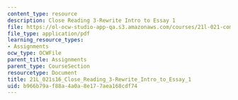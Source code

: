 ```yaml
---
content_type: resource
description: Close Reading 3-Rewrite Intro to Essay 1
file: https://ol-ocw-studio-app-qa.s3.amazonaws.com/courses/21l-021-comedy-spring-2016/b966b79af88a4a0a8e177aea168cdf74_21L_021s16_Close_Reading_3-Rewrite_Intro_to_Essay_1.pdf
file_type: application/pdf
learning_resource_types:
- Assignments
ocw_type: OCWFile
parent_title: Assignments
parent_type: CourseSection
resourcetype: Document
title: 21L_021s16_Close_Reading_3-Rewrite_Intro_to_Essay_1
uid: b966b79a-f88a-4a0a-8e17-7aea168cdf74
---
```

